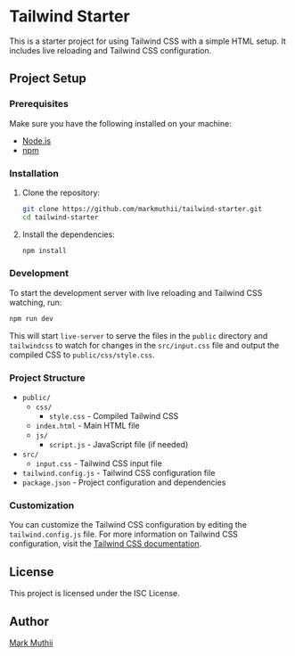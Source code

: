 # Tailwind Starter

This is a starter project for using Tailwind CSS with a simple HTML setup. It includes live reloading and Tailwind CSS configuration.

## Project Setup

### Prerequisites

Make sure you have the following installed on your machine:

- [Node.js](https://nodejs.org/)
- [npm](https://www.npmjs.com/)

### Installation

1. Clone the repository:

   ```sh
   git clone https://github.com/markmuthii/tailwind-starter.git
   cd tailwind-starter
   ```

2. Install the dependencies:

   ```sh
   npm install
   ```

### Development

To start the development server with live reloading and Tailwind CSS watching, run:

```sh
npm run dev
```

This will start `live-server` to serve the files in the `public` directory and `tailwindcss` to watch for changes in the `src/input.css` file and output the compiled CSS to `public/css/style.css`.

### Project Structure

- `public/`
  - `css/`
    - `style.css` - Compiled Tailwind CSS
  - `index.html` - Main HTML file
  - `js/`
    - `script.js` - JavaScript file (if needed)
- `src/`
  - `input.css` - Tailwind CSS input file
- `tailwind.config.js` - Tailwind CSS configuration file
- `package.json` - Project configuration and dependencies

### Customization

You can customize the Tailwind CSS configuration by editing the `tailwind.config.js` file. For more information on Tailwind CSS configuration, visit the [Tailwind CSS documentation](https://tailwindcss.com/docs/configuration).

## License

This project is licensed under the ISC License.

## Author

[Mark Muthii](https://kram.codes)
